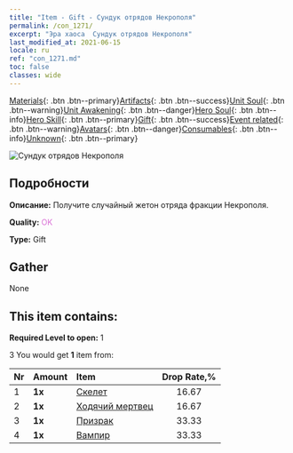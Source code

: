 ```yaml
---
title: "Item - Gift - Сундук отрядов Некрополя"
permalink: /con_1271/
excerpt: "Эра хаоса  Сундук отрядов Некрополя"
last_modified_at: 2021-06-15
locale: ru
ref: "con_1271.md"
toc: false
classes: wide
---
```

 [Materials](/ItemsRU/){: .btn .btn--primary}[Artifacts](/ItemsRU/Artifacts/){: .btn .btn--success}[Unit Soul](/ItemsRU/UnitSoul/){: .btn .btn--warning}[Unit Awakening](/ItemsRU/UnitAwakening/){: .btn .btn--danger}[Hero Soul](/ItemsRU/HeroSoul/){: .btn .btn--info}[Hero Skill](/ItemsRU/HeroSkill/){: .btn .btn--primary}[Gift](/ItemsRU/Gift/){: .btn .btn--success}[Event related](/ItemsRU/Events/){: .btn .btn--warning}[Avatars](/ItemsRU/Avatars/){: .btn .btn--danger}[Consumables](/ItemsRU/Consumables/){: .btn .btn--info}[Unknown](/ItemsRU/Unknown/){: .btn .btn--primary}

 ![Сундук отрядов Некрополя](/images/t/i_904003.png)

## Подробности
 **Описание:** Получите случайный жетон отряда фракции Некрополя.

 **Quality:** <span style="color: #DA70D6">OK</span>

 **Type:** Gift

## Gather

  None

## This item contains:

 **Required Level to open:** 1

 3 You would get **1** item  from:

  | Nr | Amount |     Item    | Drop Rate,% |
  |:---|:-------|:------------|:---------:|
  | 1 |  **1x** | [Скелет](/ItemsRU/unt_208/) | 16.67 | 
  | 2 |  **1x** | [Ходячий мертвец](/ItemsRU/unt_209/) | 16.67 | 
  | 3 |  **1x** | [Призрак](/ItemsRU/unt_210/) | 33.33 | 
  | 4 |  **1x** | [Вампир](/ItemsRU/unt_211/) | 33.33 | 
